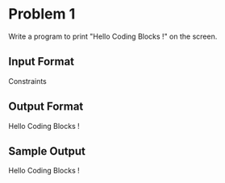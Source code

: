 # Problem 1

Write a program to print "Hello Coding Blocks !" on the screen.

## Input Format

Constraints

## Output Format

Hello Coding Blocks !

## Sample Output

Hello Coding Blocks !
